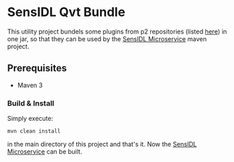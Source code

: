 SensIDL Qvt Bundle
=======

This utility project bundels some plugins from p2 repositories (listed [here](http://product.file)) in one jar, so that they can be used by the [SensIDL Microservice](http://mircoservice.proj) maven project.


## Prerequisites

* Maven 3 

### Build & Install
Simply execute:
```
mvn clean install
```
in the main directory of this project and that's it. Now the [SensIDL Microservice]() can be built.